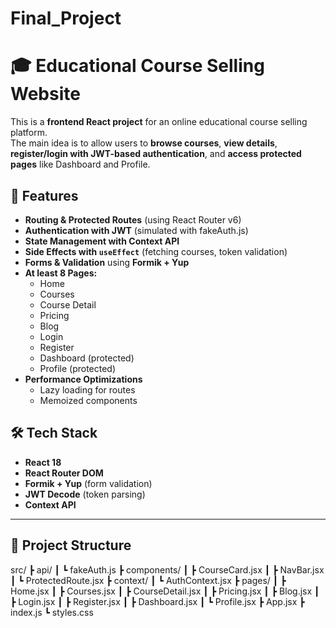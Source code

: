 # Final_Project
# 🎓 Educational Course Selling Website

This is a **frontend React project** for an online educational course selling platform.  
The main idea is to allow users to **browse courses**, **view details**, **register/login with JWT-based authentication**, and **access protected pages** like Dashboard and Profile.

## 🚀 Features

- **Routing & Protected Routes** (using React Router v6)
- **Authentication with JWT** (simulated with fakeAuth.js)
- **State Management with Context API**
- **Side Effects with `useEffect`** (fetching courses, token validation)
- **Forms & Validation** using **Formik + Yup**
- **At least 8 Pages:**
  - Home
  - Courses
  - Course Detail
  - Pricing
  - Blog
  - Login
  - Register
  - Dashboard (protected)
  - Profile (protected)
- **Performance Optimizations**
  - Lazy loading for routes
  - Memoized components
    
## 🛠️ Tech Stack

- **React 18**
- **React Router DOM**
- **Formik + Yup** (form validation)
- **JWT Decode** (token parsing)
- **Context API**

---

## 📂 Project Structure
src/
┣ api/
┃ ┗ fakeAuth.js
┣ components/
┃ ┣ CourseCard.jsx
┃ ┣ NavBar.jsx
┃ ┗ ProtectedRoute.jsx
┣ context/
┃ ┗ AuthContext.jsx
┣ pages/
┃ ┣ Home.jsx
┃ ┣ Courses.jsx
┃ ┣ CourseDetail.jsx
┃ ┣ Pricing.jsx
┃ ┣ Blog.jsx
┃ ┣ Login.jsx
┃ ┣ Register.jsx
┃ ┣ Dashboard.jsx
┃ ┗ Profile.jsx
┣ App.jsx
┣ index.js
┗ styles.css
